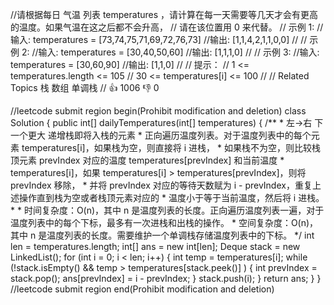 //请根据每日 气温 列表 temperatures ，请计算在每一天需要等几天才会有更高的温度。如果气温在这之后都不会升高，
// 请在该位置用 0 来代替。
// 示例 1:
//输入: temperatures = [73,74,75,71,69,72,76,73]
//输出: [1,1,4,2,1,1,0,0]
//
// 示例 2: 
//输入: temperatures = [30,40,50,60]
//输出: [1,1,1,0]
//
// 示例 3: 
//输入: temperatures = [30,60,90]
//输出: [1,1,0] 
//
// 提示：
// 1 <= temperatures.length <= 105
// 30 <= temperatures[i] <= 100 
// 
// Related Topics 栈 数组 单调栈 
// 👍 1006 👎 0


//leetcode submit region begin(Prohibit modification and deletion)
class Solution {
    public int[] dailyTemperatures(int[] temperatures) {
        /**
         * 左->右 下一个更大         递增栈即将入栈的元素
         * 正向遍历温度列表。对于温度列表中的每个元素 temperatures[i]，如果栈为空，则直接将 i 进栈，
         * 如果栈不为空，则比较栈顶元素 prevIndex 对应的温度 temperatures[prevIndex] 和当前温度
         * temperatures[i]，如果 temperatures[i] > temperatures[prevIndex]，则将 prevIndex 移除，
         * 并将 prevIndex 对应的等待天数赋为 i - prevIndex，重复上述操作直到栈为空或者栈顶元素对应的
         * 温度小于等于当前温度，然后将 i 进栈。
         * 
         * 时间复杂度：O(n)，其中 n 是温度列表的长度。正向遍历温度列表一遍，对于温度列表中的每个下标，最多有一次进栈和出栈的操作。
         * 空间复杂度：O(n)，其中 n 是温度列表的长度。需要维护一个单调栈存储温度列表中的下标。
         */
        int len = temperatures.length;
        int[] ans = new int[len];
        Deque<Integer> stack = new LinkedList<Integer>();
        for (int i = 0; i < len; i++) {
            int temp = temperatures[i];
            while (!stack.isEmpty() && temp > temperatures[stack.peek()] ) {
                int prevIndex = stack.pop();
                ans[prevIndex] = i - prevIndex;
            }
            stack.push(i);
        }
        return ans;
    }
}
//leetcode submit region end(Prohibit modification and deletion)
